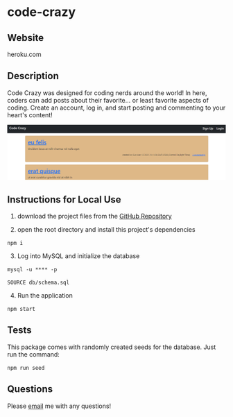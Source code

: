 # code-crazy

## Website

heroku.com

## Description

Code Crazy was designed for coding nerds around the world! In here, coders can add posts about their favorite... or least favorite aspects of coding. Create an account, log in, and start posting and commenting to your heart's content!

![screenshot of the application](./img/code-crazy-homescreen.PNG)

## Instructions for Local Use

1. download the project files from the [GitHub Repository](https://github.com/mimi5930/code-crazy)

2. open the root directory and install this project's dependencies

```
npm i
```

3. Log into MySQL and initialize the database

```
mysql -u **** -p
```

```
SOURCE db/schema.sql
```

4. Run the application

```
npm start
```

## Tests

This package comes with randomly created seeds for the database. Just run the command:

```
npm run seed
```

## Questions

Please [email](mikej.miller440@gmail.com) me with any questions!
